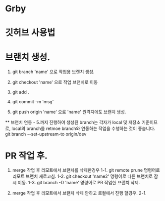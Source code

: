 # Grby

# 깃허브 사용법 

#
#
#

# 브랜치 생성.

1. git branch 'name' 으로 작업용 브랜치 생성.

2. git checkout 'name' 으로 작업 브랜치로 이동

3. git add . 

4. git commit -m 'msg'

5. git push origin 'name' 으로 'name' 원격지에도 브랜치 생성.

** 브랜치 연동 - 5.까지 진행하여 생성된 branch는 각자가 local 및 저장소 기준이므로, local의 branch를 retmoe branch와 연동하는 작업을 수행하는 것이 좋습니다.
git branch --set-upstream-to origin/dev



# PR 작업 후. 

1. merge 작업 후 리모트에서 브랜치를 삭제한경우
    1-1. git remote prune 명령어로 리모트 브랜치 새로고침.
    1-2. git checkout 'name2' 명령어로 다른 브랜치로 잠시 이동.
    1-3. git branch -D 'name' 명령어로 PR 작업한 브랜치 삭제.


2. merge 작업 후 리모트에서 브랜치 삭제 안하고 로컬에서 진행 할경우.
    2-1.  

